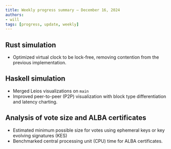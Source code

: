 ```yaml
---
title: Weekly progress summary – December 16, 2024
authors:
- will
tags: [progress, update, weekly]
---
```


## Rust simulation

- Optimized virtual clock to be lock-free, removing contention from the previous
  implementation.

## Haskell simulation

- Merged Leios visualizations on `main`
- Improved peer-to-peer (P2P) visualization with block type differentiation and latency
  charting.

## Analysis of vote size and ALBA certificates

- Estimated minimum possible size for votes using ephemeral keys or key evolving signatures (KES)
- Benchmarked central processing unit (CPU) time for ALBA certificates.
